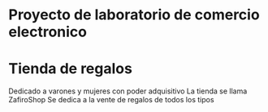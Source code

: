 # Proyecto de laboratorio de comercio electronico
# Tienda de regalos
Dedicado a varones y mujeres con poder adquisitivo
La tienda se llama ZafiroShop
Se dedica a la vente de regalos de todos los tipos
